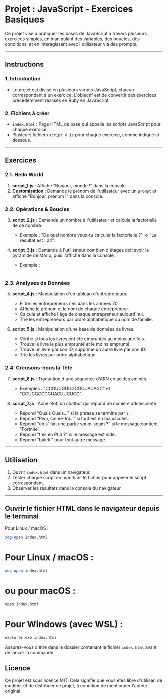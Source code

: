 # Projet : JavaScript - Exercices Basiques

Ce projet vise à pratiquer les bases de JavaScript à travers plusieurs exercices simples, en manipulant des variables, des boucles, des conditions, et en interagissant avec l'utilisateur via des prompts.

---

## Instructions

### 1. Introduction
- Le projet est divisé en plusieurs scripts JavaScript, chacun correspondant à un exercice. L'objectif est de convertir des exercices précédemment réalisés en Ruby en JavaScript.

### 2. Fichiers à créer
- `index.html` : Page HTML de base qui appelle les scripts JavaScript pour chaque exercice.
- Plusieurs fichiers `script_X.js` pour chaque exercice, comme indiqué ci-dessous.

---

## Exercices

### 2.1. Hello World
1. **script_1.js** : Affiche "Bonjour, monde !" dans la console.
2. **Customisation** : Demande le prénom de l'utilisateur avec un `prompt` et affiche "Bonjour, prénom !" dans la console.

### 2.2. Opérations & Boucles
3. **script_2.js** : Demande un nombre à l'utilisateur et calcule la factorielle de ce nombre.
   - Exemple : "De quel nombre veux-tu calculer la factorielle ?" → "Le résultat est : 24".

4. **script_3.js** : Demande à l'utilisateur combien d'étages doit avoir la pyramide de Mario, puis l'affiche dans la console.
   - Exemple :
     #
    ##
   ###
  ####

### 2.3. Analyses de Données
5. **script_4.js** : Manipulation d'un tableau d'entrepreneurs.
   - Filtre les entrepreneurs nés dans les années 70.
   - Affiche le prénom et le nom de chaque entrepreneur.
   - Calcule et affiche l'âge de chaque entrepreneur aujourd'hui.
   - Trie les entrepreneurs par ordre alphabétique du nom de famille.

6. **script_5.js** : Manipulation d'une base de données de livres.
   - Vérifie si tous les livres ont été empruntés au moins une fois.
   - Trouve le livre le plus emprunté et le moins emprunté.
   - Trouve un livre par son ID, supprime un autre livre par son ID.
   - Trie les livres par ordre alphabétique.

### 2.4. Creusons-nous la Tête
7. **script_6.js** : Traduction d'une séquence d'ARN en acides aminés.
   - Exemples : "CCGUCGUUGCGCUACAGC" et "CCUCGCCGGUACUUCUCG".

8. **script_7.js** : Acné-Bot, un chatbot qui répond de manière adolescente.
   - Répond "Ouais Ouais..." si la phrase se termine par `?`.
   - Répond "Pwa, calme-toi..." si tout est en majuscules.
   - Répond "on s' fait une partie soum-soum ?" si le message contient "Fortnite".
   - Répond "t'es en PLS ?" si le message est vide.
   - Répond "balek." pour tout autre message.

---

## Utilisation
1. Ouvrir `index.html` dans un navigateur.
22. Tester chaque script en modifiant le fichier <script src="script_(numéro du script à tester).js"></script> pour appeler le script correspondant.
3. Observer les résultats dans la console du navigateur.

---

## Ouvrir le fichier HTML dans le navigateur depuis le terminal

Pour Linux / macOS :
```bash
xdg-open index.html
```

# Pour Linux / macOS :
```bash
xdg-open index.html
```

# ou pour macOS :
```bash
open index.html
```

# Pour Windows (avec WSL) :
```bash
explorer.exe index.html
```

Assurez-vous d'être dans le dossier contenant le fichier `index.html` avant de lancer la commande.

## Licence
Ce projet est sous licence MIT. Cela signifie que vous êtes libre d'utiliser, de modifier et de distribuer ce projet, à condition de mentionner l'auteur original. 






